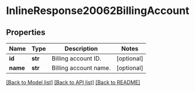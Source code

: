 # InlineResponse20062BillingAccount

## Properties
Name | Type | Description | Notes
------------ | ------------- | ------------- | -------------
**id** | **str** | Billing account ID. | [optional] 
**name** | **str** | Billing account name. | [optional] 

[[Back to Model list]](../README.md#documentation-for-models) [[Back to API list]](../README.md#documentation-for-api-endpoints) [[Back to README]](../README.md)

